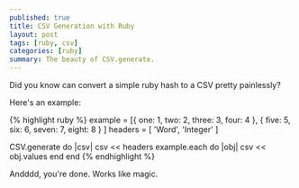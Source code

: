 ```yaml
---
published: true
title: CSV Generation with Ruby
layout: post
tags: [ruby, csv]
categories: [ruby]
summary: The beauty of CSV.generate.
---
```

Did you know can convert a simple ruby hash to a CSV pretty painlessly? 

Here's an example:

{% highlight ruby %}
example = [{ 
    one: 1, 
    two: 2, 
    three: 3, 
    four: 4 
  }, { 
    five: 5, 
    six: 6, 
    seven: 7, 
    eight: 8 
  }
]
headers = [ 'Word', 'Integer' ]

CSV.generate do |csv|
  csv << headers
  example.each do |obj|
    csv << obj.values
  end
end
{% endhighlight %}

Andddd, you're done. Works like magic. 
